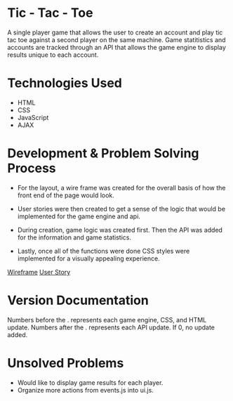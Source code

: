 # Tic - Tac - Toe

A single player game that allows the user to create an account and play tic tac toe
against a second player on the same machine. Game statitistics and accounts
are tracked through an API that allows the game engine to display results unique
to each account.

# Technologies Used

- HTML
- CSS
- JavaScript
- AJAX

# Development & Problem Solving Process

- For the layout, a wire frame was created for the overall basis of how the front
end of the page would look.

- User stories were then created to get a sense of the logic that would be
implemented for the game engine and api.

- During creation, game logic was created first. Then the API was added for the
information and game statistics.

- Lastly, once all of the functions were done CSS styles were implemented for
a visually appealing experience.

[Wireframe](wireframe.png)
[User Story](userstory.png)

# Version Documentation

Numbers before the . represents each game engine, CSS, and HTML update.
Numbers after the . represents each API update. If 0, no update added.

# Unsolved Problems

- Would like to display game results for each player.
- Organize more actions from events.js into ui.js.
